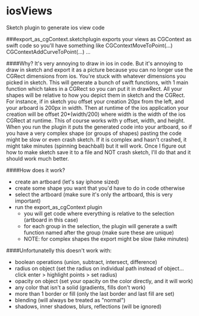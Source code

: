 iosViews
========

Sketch plugin to generate ios view code

###export_as_cgContext.sketchplugin
exports your views as CGContext as swift code
so you'll have something like
  CGContextMoveToPoint(...)
  CGContextAddCurveToPoint(...)
  ...

####Why?
It's very annoying to draw in ios in code. But it's annoying to draw in sketch and export it as a picture because you can no longer use the CGRect dimensions from ios. You're stuck with whatever dimensions you picked in sketch.
This will generate a bunch of swift functions, with 1 main function which takes in a CGRect so you can put it in drawRect. All your shapes will be relative to how you depict them in sketch and the CGRect.
For instance, if in sketch you offset your creation 20px from the left, and your arboard is 200px in width. Then at runtime of the ios application your creation will be offset 20*(width/200) where width is the width of the ios CGRect at runtime. This of course works with y offset, width, and height.
When you run the plugin it puts the generated code into your artboard, so if you have a very complex shape (or groups of shapes) pasting the code might be slow or even crash sketch. If it is complex and hasn't crashed, it might take minutes (spinning beachball) but it will work. 
Once I figure out how to make sketch save it to a file and NOT crash sketch, I'll do that and it should work much better.

####How does it work?
- create an artboard (let's say iphone sized)
- create some shape you want that you'd have to do in code otherwise
- select the artboard (make sure it's only the artboard, this is very important)
- run the export_as_cgContext plugin
  - you will get code where everything is relative to the selection (artboard in this case)
  - for each group in the selection, the plugin will generate a swift function named after the group (make sure these are unique)
  - NOTE: for complex shapes the export might be slow (take minutes)

####Unfortunatelly this doesn't work with:
- boolean operations (union, subtract, intersect, difference)
- radius on object (set the radius on individual path instead of object... click enter > highlight points > set radius)
- opacity on object (set your opacity on the color directly, and it will work)
- any color that isn't a solid (gradients, fills don't work)
- more than 1 border or fill (only the last border and last fill are set) 
- blending (will always be treated as "normal")
- shadows, inner shadows, blurs, reflections (will be ignored)
